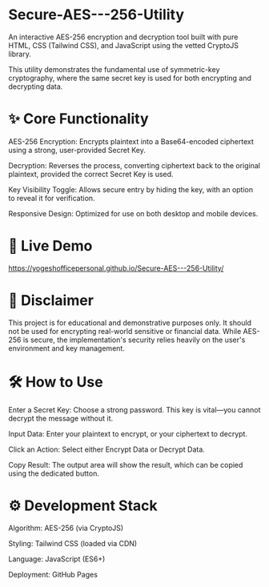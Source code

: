 # Secure-AES---256-Utility
An interactive AES-256 encryption and decryption tool built with pure HTML, CSS (Tailwind CSS), and JavaScript using the vetted CryptoJS library.

This utility demonstrates the fundamental use of symmetric-key cryptography, where the same secret key is used for both encrypting and decrypting data.

# ✨ Core Functionality
AES-256 Encryption: Encrypts plaintext into a Base64-encoded ciphertext using a strong, user-provided Secret Key.

Decryption: Reverses the process, converting ciphertext back to the original plaintext, provided the correct Secret Key is used.

Key Visibility Toggle: Allows secure entry by hiding the key, with an option to reveal it for verification.

Responsive Design: Optimized for use on both desktop and mobile devices.

# 🚀 Live Demo
https://yogeshofficepersonal.github.io/Secure-AES---256-Utility/


# 🚨 Disclaimer
This project is for educational and demonstrative purposes only. It should not be used for encrypting real-world sensitive or financial data. While AES-256 is secure, the implementation's security relies heavily on the user's environment and key management.

# 🛠️ How to Use
Enter a Secret Key: Choose a strong password. This key is vital—you cannot decrypt the message without it.

Input Data: Enter your plaintext to encrypt, or your ciphertext to decrypt.

Click an Action: Select either Encrypt Data or Decrypt Data.

Copy Result: The output area will show the result, which can be copied using the dedicated button.

# ⚙️ Development Stack
Algorithm: AES-256 (via CryptoJS)

Styling: Tailwind CSS (loaded via CDN)

Language: JavaScript (ES6+)

Deployment: GitHub Pages
